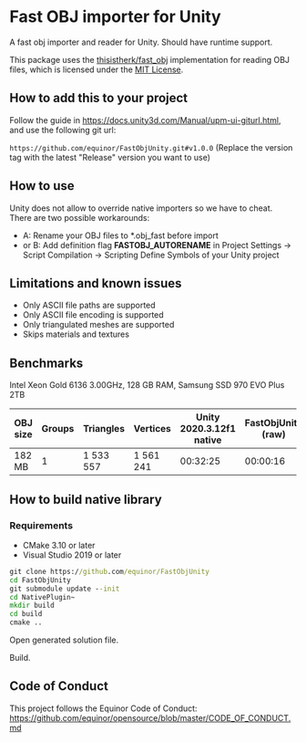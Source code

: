 # Fast OBJ importer for Unity

A fast obj importer and reader for Unity. Should have runtime support.

This package uses the [thisistherk/fast_obj](https://github.com/thisistherk/fast_obj) implementation for reading OBJ files, which is licensed under the [MIT License](https://github.com/thisistherk/fast_obj/blob/master/LICENSE).

## How to add this to your project

Follow the guide in <https://docs.unity3d.com/Manual/upm-ui-giturl.html>, and use the following git url:

`https://github.com/equinor/FastObjUnity.git#v1.0.0` (Replace the version tag with the latest "Release" version you want to use)

## How to use

Unity does not allow to override native importers so we have to cheat. There are two possible workarounds:

- A: Rename your OBJ files to *.obj_fast before import
- or B: Add definition flag **FASTOBJ_AUTORENAME** in Project Settings -> Script Compilation -> Scripting Define Symbols of your Unity project

## Limitations and known issues

- Only ASCII file paths are supported
- Only ASCII file encoding is supported
- Only triangulated meshes are supported
- Skips materials and textures

## Benchmarks

Intel Xeon Gold 6136 3.00GHz,
128 GB RAM,
Samsung SSD 970 EVO Plus 2TB

| OBJ size | Groups | Triangles | Vertices  | Unity 2020.3.12f1 native | FastObjUnity (raw) | FastObjUnity (Optimize) |
| -------- | ------ | --------- | --------- | ------------------------ | ------------------ | ----------------------- |
| 182 MB   | 1      | 1 533 557 | 1 561 241 | 00:32:25                 | 00:00:16           | 00:06:54                |

## How to build native library

### Requirements

- CMake 3.10 or later
- Visual Studio 2019 or later

```cmd
git clone https://github.com/equinor/FastObjUnity
cd FastObjUnity
git submodule update --init
cd NativePlugin~
mkdir build
cd build
cmake ..
```

Open generated solution file.

Build.

## Code of Conduct

This project follows the Equinor Code of Conduct: <https://github.com/equinor/opensource/blob/master/CODE_OF_CONDUCT.md>
